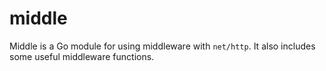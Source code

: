 # middle

Middle is a Go module for using middleware with `net/http`. It also includes
some useful middleware functions.
